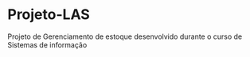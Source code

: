# Projeto-LAS

Projeto de Gerenciamento de estoque desenvolvido durante o curso de Sistemas de informação
